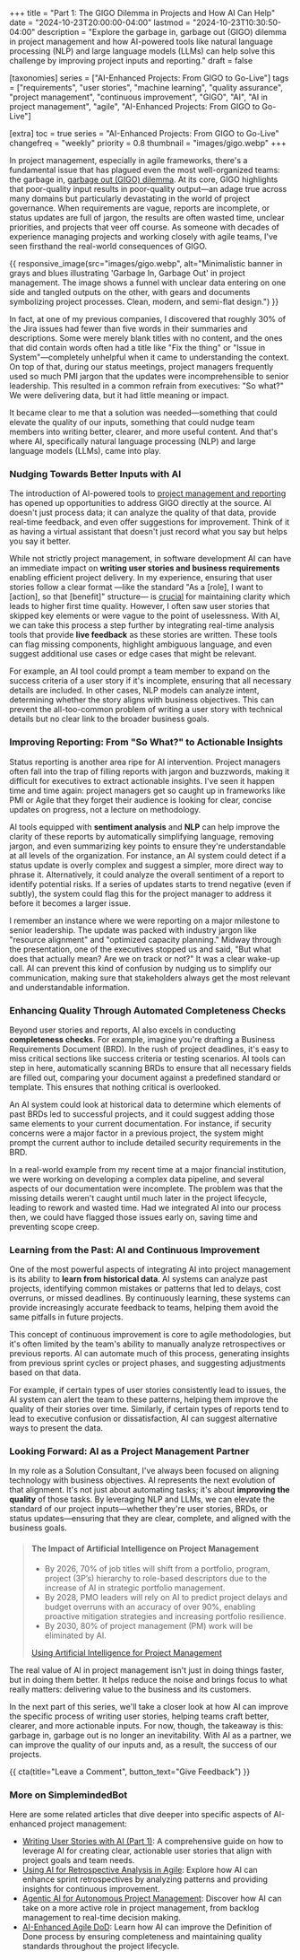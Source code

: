 +++
title = "Part 1: The GIGO Dilemma in Projects and How AI Can Help"
date = "2024-10-23T20:00:00-04:00"
lastmod = "2024-10-23T10:30:50-04:00"
description = "Explore the garbage in, garbage out (GIGO) dilemma in project management and how AI-powered tools like natural language processing (NLP) and large language models (LLMs) can help solve this challenge by improving project inputs and reporting."
draft = false

[taxonomies]
series = ["AI-Enhanced Projects: From GIGO to Go-Live"]
tags = ["requirements", "user stories", "machine learning", "quality assurance", "project management", "continuous improvement", "GIGO", "AI", "AI in project management", "agile", "AI-Enhanced Projects: From GIGO to Go-Live"]

[extra]
toc = true
series = "AI-Enhanced Projects: From GIGO to Go-Live"
changefreq = "weekly"
priority = 0.8
thumbnail = "images/gigo.webp"
+++

In project management, especially in agile frameworks, there's a fundamental issue that has plagued even the most well-organized teams: the garbage in, [garbage out (GIGO) dilemma](https://www.techtarget.com/searchsoftwarequality/definition/garbage-in-garbage-out). At its core, GIGO highlights that poor-quality input results in poor-quality output—an adage true across many domains but particularly devastating in the world of project governance. When requirements are vague, reports are incomplete, or status updates are full of jargon, the results are often wasted time, unclear priorities, and projects that veer off course. As someone with decades of experience managing projects and working closely with agile teams, I've seen firsthand the real-world consequences of GIGO.

<!-- more -->

{{ responsive_image(src="images/gigo.webp", alt="Minimalistic banner in grays and blues illustrating 'Garbage In, Garbage Out' in project management. The image shows a funnel with unclear data entering on one side and tangled outputs on the other, with gears and documents symbolizing project processes. Clean, modern, and semi-flat design.") }}

In fact, at one of my previous companies, I discovered that roughly 30% of the Jira issues had fewer than five words in their summaries and descriptions. Some were merely blank titles with no content, and the ones that did contain words often had a title like "Fix the thing" or "Issue in System"—completely unhelpful when it came to understanding the context. On top of that, during our status meetings, project managers frequently used so much PMI jargon that the updates were incomprehensible to senior leadership. This resulted in a common refrain from executives: "So what?" We were delivering data, but it had little meaning or impact.

It became clear to me that a solution was needed—something that could elevate the quality of our inputs, something that could nudge team members into writing better, clearer, and more useful content. And that's where AI, specifically natural language processing (NLP) and large language models (LLMs), came into play.

### **Nudging Towards Better Inputs with AI**

The introduction of AI-powered tools to [project management and reporting](https://hbr.org/2023/02/how-ai-will-transform-project-management) has opened up opportunities to address GIGO directly at the source. AI doesn't just process data; it can analyze the quality of that data, provide real-time feedback, and even offer suggestions for improvement. Think of it as having a virtual assistant that doesn't just record what you say but helps you say it better.

While not strictly project management, in software development AI can have an immediate impact on **writing user stories and business requirements** enabling efficient project delivery. In my experience, ensuring that user stories follow a clear format —like the standard "As a [role], I want to [action], so that [benefit]" structure— is [crucial](https://canny.io/blog/user-stories/) for maintaining clarity which leads to higher first time quality. However, I often saw user stories that skipped key elements or were vague to the point of uselessness. With AI, we can take this process a step further by integrating real-time analysis tools that provide **live feedback** as these stories are written. These tools can flag missing components, highlight ambiguous language, and even suggest additional use cases or edge cases that might be relevant.

For example, an AI tool could prompt a team member to expand on the success criteria of a user story if it's incomplete, ensuring that all necessary details are included. In other cases, NLP models can analyze intent, determining whether the story aligns with business objectives. This can prevent the all-too-common problem of writing a user story with technical details but no clear link to the broader business goals.

### **Improving Reporting: From "So What?" to Actionable Insights**

Status reporting is another area ripe for AI intervention. Project managers often fall into the trap of filling reports with jargon and buzzwords, making it difficult for executives to extract actionable insights. I've seen it happen time and time again: project managers get so caught up in frameworks like PMI or Agile that they forget their audience is looking for clear, concise updates on progress, not a lecture on methodology.

AI tools equipped with **sentiment analysis** and **NLP** can help improve the clarity of these reports by automatically simplifying language, removing jargon, and even summarizing key points to ensure they're understandable at all levels of the organization. For instance, an AI system could detect if a status update is overly complex and suggest a simpler, more direct way to phrase it. Alternatively, it could analyze the overall sentiment of a report to identify potential risks. If a series of updates starts to trend negative (even if subtly), the system could flag this for the project manager to address it before it becomes a larger issue.

I remember an instance where we were reporting on a major milestone to senior leadership. The update was packed with industry jargon like "resource alignment" and "optimized capacity planning." Midway through the presentation, one of the executives stopped us and said, "But what does that actually mean? Are we on track or not?" It was a clear wake-up call. AI can prevent this kind of confusion by nudging us to simplify our communication, making sure that stakeholders always get the most relevant and understandable information.

### **Enhancing Quality Through Automated Completeness Checks**

Beyond user stories and reports, AI also excels in conducting **completeness checks**. For example, imagine you're drafting a Business Requirements Document (BRD). In the rush of project deadlines, it's easy to miss critical sections like success criteria or testing scenarios. AI tools can step in here, automatically scanning BRDs to ensure that all necessary fields are filled out, comparing your document against a predefined standard or template. This ensures that nothing critical is overlooked.

An AI system could look at historical data to determine which elements of past BRDs led to successful projects, and it could suggest adding those same elements to your current documentation. For instance, if security concerns were a major factor in a previous project, the system might prompt the current author to include detailed security requirements in the BRD.

In a real-world example from my recent time at a major financial institution, we were working on developing a complex data pipeline, and several aspects of our documentation were incomplete. The problem was that the missing details weren't caught until much later in the project lifecycle, leading to rework and wasted time. Had we integrated AI into our process then, we could have flagged those issues early on, saving time and preventing scope creep.

### **Learning from the Past: AI and Continuous Improvement**

One of the most powerful aspects of integrating AI into project management is its ability to **learn from historical data**. AI systems can analyze past projects, identifying common mistakes or patterns that led to delays, cost overruns, or missed deadlines. By continuously learning, these systems can provide increasingly accurate feedback to teams, helping them avoid the same pitfalls in future projects.

This concept of continuous improvement is core to agile methodologies, but it's often limited by the team's ability to manually analyze retrospectives or previous reports. AI can automate much of this process, generating insights from previous sprint cycles or project phases, and suggesting adjustments based on that data.

For example, if certain types of user stories consistently lead to issues, the AI system can alert the team to these patterns, helping them improve the quality of their stories over time. Similarly, if certain types of reports tend to lead to executive confusion or dissatisfaction, AI can suggest alternative ways to present the data.

### **Looking Forward: AI as a Project Management Partner**

In my role as a Solution Consultant, I've always been focused on aligning technology with business objectives. AI represents the next evolution of that alignment. It's not just about automating tasks; it's about **improving the quality** of those tasks. By leveraging NLP and LLMs, we can elevate the standard of our project inputs—whether they're user stories, BRDs, or status updates—ensuring that they are clear, complete, and aligned with the business goals.

> #### The Impact of Artificial Intelligence on Project Management
>
> - By 2026, 70% of job titles will shift from a portfolio, program, project (3P’s) hierarchy to role-based descriptors due to the increase of AI in strategic portfolio management.
> - By 2028, PMO leaders will rely on AI to predict project delays and budget overruns with an accuracy of over 90%, enabling proactive mitigation strategies and increasing portfolio resilience.
> - By 2030, 80% of project management (PM) work will be eliminated by AI.
>
> [Using Artificial Intelligence for Project Management](https://www.planview.com/resources/articles/using-artificial-intelligence-for-project-management/)

The real value of AI in project management isn't just in doing things faster, but in doing them better. It helps reduce the noise and brings focus to what really matters: delivering value to the business and its customers.

In the next part of this series, we'll take a closer look at how AI can improve the specific process of writing user stories, helping teams craft better, clearer, and more actionable inputs. For now, though, the takeaway is this: garbage in, garbage out is no longer an inevitability. With AI as a partner, we can improve the quality of our inputs and, as a result, the success of our projects.

{{ cta(title="Leave a Comment", button_text="Give Feedback") }}

### More on SimplemindedBot

Here are some related articles that dive deeper into specific aspects of AI-enhanced project management:

- [Writing User Stories with AI (Part 1)](@/writing-user-stories-with-ai-1.md): A comprehensive guide on how to leverage AI for creating clear, actionable user stories that align with project goals and team needs.
- [Using AI for Retrospective Analysis in Agile](@/using-ai-for-retrospective-analysis-in-agile.md): Explore how AI can enhance sprint retrospectives by analyzing patterns and providing insights for continuous improvement.
- [Agentic AI for Autonomous Project Management](@/agentic-ai-autonomous-project-management.md): Discover how AI can take on a more active role in project management, from backlog management to real-time decision making.
- [AI-Enhanced Agile DoD](@/ai-enhanced-agile-dod.md): Learn how AI can improve the Definition of Done process by ensuring completeness and maintaining quality standards throughout the project lifecycle.
